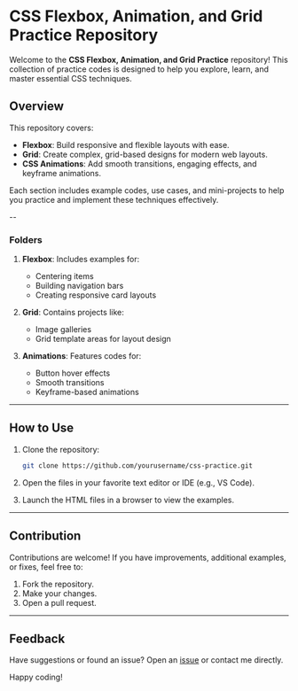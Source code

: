 # CSS Flexbox, Animation, and Grid Practice Repository

Welcome to the **CSS Flexbox, Animation, and Grid Practice** repository! This collection of practice codes is designed to help you explore, learn, and master essential CSS techniques.

## Overview
This repository covers:

- **Flexbox**: Build responsive and flexible layouts with ease.
- **Grid**: Create complex, grid-based designs for modern web layouts.
- **CSS Animations**: Add smooth transitions, engaging effects, and keyframe animations.

Each section includes example codes, use cases, and mini-projects to help you practice and implement these techniques effectively.

--

### Folders

1. **Flexbox**: Includes examples for:
   - Centering items
   - Building navigation bars
   - Creating responsive card layouts

2. **Grid**: Contains projects like:
   - Image galleries
   - Grid template areas for layout design

3. **Animations**: Features codes for:
   - Button hover effects
   - Smooth transitions
   - Keyframe-based animations

---

## How to Use

1. Clone the repository:
   ```bash
   git clone https://github.com/yourusername/css-practice.git
   ```

2. Open the files in your favorite text editor or IDE (e.g., VS Code).

3. Launch the HTML files in a browser to view the examples.

---

## Contribution

Contributions are welcome! If you have improvements, additional examples, or fixes, feel free to:

1. Fork the repository.
2. Make your changes.
3. Open a pull request.

---


## Feedback

Have suggestions or found an issue? Open an [issue](https://github.com/amanrajpoot5612/CSS-flexbox-animation-grid/issues/new) or contact me directly.

Happy coding!